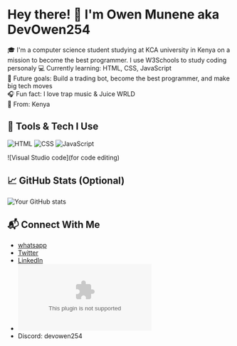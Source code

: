 # Hey there! 👋 I'm Owen Munene aka DevOwen254

🎓 I'm a computer science student studying at KCA university in Kenya on a mission to become the best programmer. I use W3Schools to study coding personaly
💻 Currently learning: HTML, CSS, JavaScript  
🚀 Future goals: Build a trading bot, become the best programmer, and make big tech moves  
🎧 Fun fact: I love trap music & Juice WRLD  
📍 From: Kenya

## 🔧 Tools & Tech I Use
![HTML](https://img.shields.io/badge/-HTML-E34F26?style=flat&logo=html5&logoColor=white)
![CSS](https://img.shields.io/badge/-CSS-1572B6?style=flat&logo=css3)
![JavaScript](https://img.shields.io/badge/-JavaScript-F7DF1E?style=flat&logo=javascript&logoColor=black)

![Visual Studio code](for code editing)


## 📈 GitHub Stats (Optional)
![Your GitHub stats](https://github-readme-stats.vercel.app/api?username=DevOwen254&show_icons=true&theme=radical)

## 📬 Connect With Me
- [whatsapp](wa.me/message/FGRKRFOZYH4YI1)
- [Twitter](https://twitter.com/yourhandle)
- [LinkedIn](https://linkedin.com/in/yourhandle)
- ![Email](devowen254@gmail.com)
- Discord: devowen254
